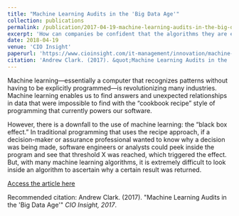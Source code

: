 ```yaml
---
title: "Machine Learning Audits in the 'Big Data Age'"
collection: publications
permalink: /publication/2017-04-19-machine-learning-audits-in-the-big-data-age
excerpt: 'How can companies be confident that the algorithms they are employing are providing the service intended but are not reinforcing policies they did not intend?'
date: 2018-04-19
venue: 'CIO Insight'
paperurl: 'https://www.cioinsight.com/it-management/innovation/machine-learning-audits-in-the-big-data-age.html'
citation: 'Andrew Clark. (2017). &quot;Machine Learning Audits in the 'Big Data Age'&quot; <i>CIO Insight, 2017</i>.'
---
```

Machine learning—essentially a computer that recognizes patterns without having to be explicitly programmed—is revolutionizing many industries. Machine learning enables us to find answers and unexpected relationships in data that were impossible to find with the “cookbook recipe” style of programming that currently powers our software.

However, there is a downfall to the use of machine learning: the “black box effect.” In traditional programming that uses the recipe approach, if a decision-maker or assurance professional wanted to know why a decision was being made, software engineers or analysts could peek inside the program and see that threshold X was reached, which triggered the effect. But, with many machine learning algorithms, it is extremely difficult to look inside an algorithm to ascertain why a certain result was returned.

[Access the article here](https://www.cioinsight.com/it-management/innovation/machine-learning-audits-in-the-big-data-age.html)

Recommended citation: Andrew Clark. (2017). "Machine Learning Audits in the 'Big Data Age'" <i>CIO Insight, 2017</i>.
